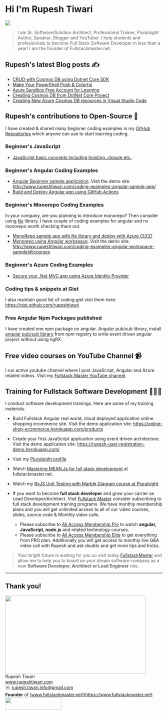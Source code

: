 # Hi I'm Rupesh Tiwari

![](https://imgur.com/KjGKP8X.png)

> I am Sr. Software/Solution Architect, Professional Trainer, Pluralsight Author, Speaker, Blogger and YouTuber. I help students and professionals to become Full Stack Software Developer in less than a year! I am the founder of Fullstackmaster.net.

## Rupesh's latest Blog posts ✍️

<!-- BLOG-POST-LIST:START -->

- [CRUD with Cosmos DB using Dotnet Core SDK](https://www.rupeshtiwari.com/crud-with-cosmos-db-and-dotnet-core/)
- [Make Your PowerShell Posh &amp; Colorful](https://www.rupeshtiwari.com/make-your-powershell-posh-colorful/)
- [Azure Sandbox Free Account for Learning](https://www.rupeshtiwari.com/azure-sandbox-free-account-for-learning/)
- [Creating Cosmos DB from DotNet Core Project](https://www.rupeshtiwari.com/creating-cosmos-db-from-dotnet-core-project/)
- [Creating New Azure Cosmos DB resources in Visual Studio Code](https://www.rupeshtiwari.com/creating-azure-cosmos-db-resources/)
<!-- BLOG-POST-LIST:END -->

## Rupesh's contributions to Open-Source 🙏

I have created & shared many beginner coding examples in my [GitHub Repositories](https://github.com/rupeshtiwari?tab=repositories) which anyone can use to start learning coding.

### Beginner's JavaScript

- [JavaScript basic concepts including hoisting, closure etc.](https://github.com/rupeshtiwari/javascript-concepts).

### Beginner's Angular Coding Examples

- [Angular Beginner sample application](https://github.com/rupeshtiwari/coding-examples-angular-sample-app). Visit the demo site: http://www.rupeshtiwari.com/coding-examples-angular-sample-app/
- [Build and Deploy Angular app using GitHub Actions](https://github.com/rupeshtiwari/coding-examples-angular-ci-cd-sample-with-github-actions)

### Beginner's Monorepo Coding Examples

In your company, are you planning to introduce monorepo? Then consider using [Nx](https://nx.dev) library. I have couple of coding examples for angular and nx monorepo worth checking them out.

- [MonoRepo sample app with Nx library and deploy with Azure CI/CD](https://github.com/rupeshtiwari/coding-examples-nx-monorepo-sample)
- [Monorepo using Angular workspace](https://github.com/rupeshtiwari/coding-examples-angular-workspace-sample). Visit the demo site: http://www.rupeshtiwari.com/coding-examples-angular-workspace-sample/#/courses

### Beginner's Azure Coding Examples

- [Secure your .Net MVC app using Azure Identity Provider](https://github.com/rupeshtiwari/coding-examples-azure-secure-webapp)

### Coding tips & snippets at Gist

I also maintain good list of coding gist visit them here: https://gist.github.com/rupeshtiwari

### Free Angular Npm Packages published

I have created one npm package on angular. Angular pub/sub library, install [angular pub/sub library](https://www.npmjs.com/package/@fsms/angular-pubsub) from npm registry to write event driven angular project without using ngRX.

## Free video courses on YouTube Channel 📹

I run active youtube channel where I post JavaScript, Angular and Azure related videos. Visit my [Fullstack Master YouTube channel](https://youtube.com/fullstackmaster).

## Training for Fullstack Software Development 👨🏼‍🏫

I conduct software development trainings. Here are some of my training materials.

- Build Fullstack Angular real world, cloud deployed application online shopping ecommerce site. Visit the demo application site: https://online-shop-ecommerce.herokuapp.com/products
- Create your first JavaScript application using event driven architecture. Visit the demo application site: https://rupesh-user-registration-demo.herokuapp.com/

- Visit my [Pluralsight profile](https://app.pluralsight.com/profile/author/rupesh-tiwari)
- Watch [Mastering MEAN.Js for full stack development](https://fullstackmaster.net/course/3/mastering-meanjs) at fullstackmaster.net.
- Watch my [RxJS Unit Testing with Marble Diagram course at Pluralsight](https://app.pluralsight.com/library/courses/unit-testing-rxjs-marble-diagrams/table-of-contents)
- If you want to become **full stack developer** and grow your carrier as Lead Developer/Architect. Visit [Fullstack Master](https://www.fullstackmaster.net) consider subscribing to full stack development training programs. We have monthly membership plans and you will get unlimited access to all of our video courses, slides, source code & Monthly video calls.
  - Please subscribe to [All Access Membership Pro](www.fullstackmaster.net/pro) to watch **angular, JavaScript, node.js** and related technology courses.
  - Please subscribe to [All Access Membership Elite](www.fullstackmaster.net/elite) to get everything from PRO plan. Additionally you will get access to monthly live Q&A video call with Rupesh and ask doubts and get more tips and tricks.

> Your bright future is waiting for you so visit today [FullstackMaster](www.fullstackmaster.net) and allow me to help you to board on your dream software company as a new **Software Developer, Architect or Lead Engineer** role.

---

## Thank you!

<img src="https://imgur.com/0vP8izF.png"  width="450" height="250" /> \
Rupesh Tiwari\
www.rupeshtiwari.com \
✉️ <rupesh.tiwari.info@gmail.com> \
**Founder** of [www.fullstackmaster.net](https://www.fullstackmaster.net) \
[<img src="https://i.imgur.com/9OCLciM.png" width="180" height="40">](http://www.fullstackmaster.net)
